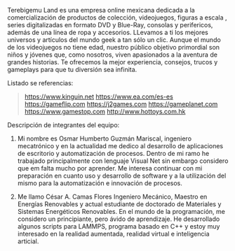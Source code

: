Terebigemu Land es una empresa online mexicana dedicada a la comercialización de productos de colección, 
videojuegos, figuras a escala , series digitalizadas en formato DVD y Blue-Ray, consolas y perifericos, además 
de una línea de ropa y accesorios. LLevamos a ti los mejores universos y artículos del mundo geek a tan sólo un clic. 
Aunque el mundo de los videojuegos no tiene edad, nuestro público objetivo primordial son niños y jóvenes que, como nosotros, viven apasionados a la aventura de grandes historias. Te ofrecemos la mejor experiencia, consejos, trucos y gameplays para que tu diversión sea infinita.

Listado se referencias:
> https://www.kinguin.net
> https://www.ea.com/es-es
> https://gameflip.com
> https://j2games.com
> https://gameplanet.com
> https://www.gamestop.com
> http://www.hottoys.com.hk


Descripción de integrantes del equipo:

1. Mi nombre es Osmar Humberto Guzmán Mariscal, ingeniero mecatrónico y en la actualidad me dedico al desarrollo de aplicaciones de escritorio y automatización de procesos. Dentro de mi ramo he trabajado principalmente con lenguaje Visual Net sin embargo considero que em falta mucho por aprender. Me interesa continuar con mi preparación en cuanto uso y desarrollo de software y a la utilización del mismo para la automatización e innovación de procesos.


2. Me llamo César A. Camas Flores Ingeniero Mecánico, Maestro en Energías Renovables y actual estudiante de doctorado de Materiales y Sistemas Energéticos Renovables. En el mundo de la programación, me considero un principiante, pero ávido de aprendizaje. He desarrollado algunos scripts para LAMMPS, programa basado en C++ y estoy muy interesado en la realidad aumentada, realidad virtual e inteligencia articial.